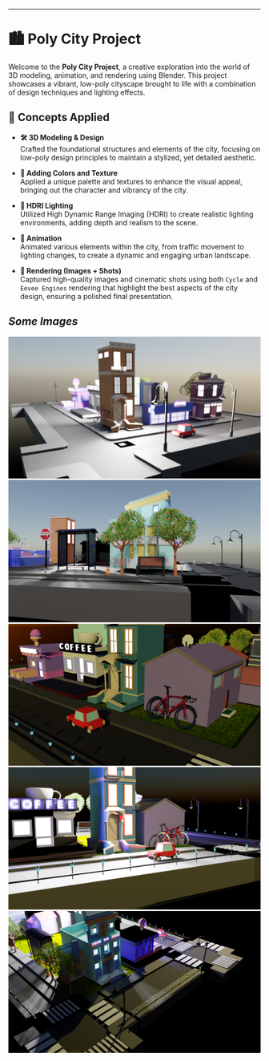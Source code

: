 
   
---

# 🏙️ Poly City Project

Welcome to the **Poly City Project**, a creative exploration into the world of 3D modeling, animation, and rendering using Blender. This project showcases a vibrant, low-poly cityscape brought to life with a combination of design techniques and lighting effects.

## 📍 Concepts Applied

- **🛠️ 3D Modeling & Design**  
  Crafted the foundational structures and elements of the city, focusing on low-poly design principles to maintain a stylized, yet detailed aesthetic.

- **🎨 Adding Colors and Texture**  
  Applied a unique palette and textures to enhance the visual appeal, bringing out the character and vibrancy of the city.

- **🌅 HDRI Lighting**  
  Utilized High Dynamic Range Imaging (HDRI) to create realistic lighting environments, adding depth and realism to the scene.

- **🎥 Animation**  
  Animated various elements within the city, from traffic movement to lighting changes, to create a dynamic and engaging urban landscape.

- **📸 Rendering (Images + Shots)**  
  Captured high-quality images and cinematic shots using both `Cycle` and `Eevee Engines` rendering that highlight the best aspects of the city design, ensuring a polished final presentation.

## _Some Images_

![img1](Imgs/night_0008.png)
![img1](Imgs/pic_1.png)
![img1](Imgs/pic_2.png)
![img1](Imgs/pic_3.png)
![img1](Imgs/pic_4.png)
